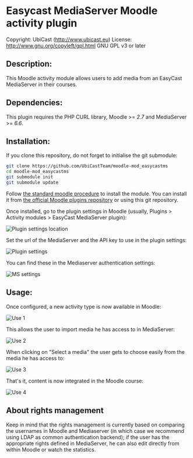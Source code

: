 Easycast MediaServer Moodle activity plugin
===========================================

Copyright: UbiCast (http://www.ubicast.eu)
License: http://www.gnu.org/copyleft/gpl.html GNU GPL v3 or later


Description:
------------
This Moodle activity module allows users to add media from an EasyCast MediaServer in their courses.


Dependencies:
-------------
This plugin requires the PHP CURL library, 
Moodle >= *2.7* and MediaServer >= *6.6*.


Installation:
-------------

If you clone this repository, do not forget to initialise the git submodule:

```bash
git clone https://github.com/UbiCastTeam/moodle-mod_easycastms
cd moodle-mod_easycastms
git submodule init
git submodule update
```

Follow [the standard moodle procedure](https://docs.moodle.org/28/en/Installing_plugins) to install the module. You can install it from [the official Moodle plugins repository](https://moodle.org/plugins/view.php?plugin=mod_easycastms) or using this git repository.

Once installed, go to the plugin settings in Moodle (usually, Plugins > Activity modules > EasyCast MediaServer plugin): 

![Plugin settings location](http://www.ubicast.eu/medias/downloads/techdocs/lms-integration/moodle/settings1.png)

Set the url of the MediaServer and the API key to use in the plugin settings: 

![Plugin settings](http://www.ubicast.eu/medias/downloads/techdocs/lms-integration/moodle/settings2.png)

You can find these in the Mediaserver authentication settings:

![MS settings](http://www.ubicast.eu/medias/downloads/techdocs/lms-integration/moodle/settings3.png)

Usage:
------

Once configured, a new activity type is now available in Moodle:

![Use 1](http://www.ubicast.eu/medias/downloads/techdocs/lms-integration/moodle/use1.png)

This allows the user to import media he has access to in MediaServer:

![Use 2](http://www.ubicast.eu/medias/downloads/techdocs/lms-integration/moodle/use2.png)

When clicking on "Select a media" the user gets to choose easily from the media he has access to:

![Use 3](http://www.ubicast.eu/medias/downloads/techdocs/lms-integration/moodle/use3.png)

That's it, content is now integrated in the Moodle course:

![Use 4](http://www.ubicast.eu/medias/downloads/techdocs/lms-integration/moodle/use4.png)

About rights management
-----------------------

Keep in mind that the rights management is currently based on comparing the usernames in Moodle and Mediaserver (in which case we recommend using LDAP as common authentication backend); if the user has the appropriate rights defined in MediaServer, he can also edit directly from within Moodle or watch the statistics.
